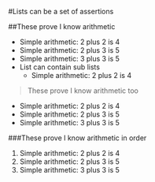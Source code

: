 #Lists can be a set of assertions

##These prove I know arithmetic
* Simple arithmetic: 2 plus 2 is 4
* Simple arithmetic: 2 plus 3 is 5
* Simple arithmetic: 3 plus 3 is 5
* List can contain sub lists
  - Simple arithmetic: 2 plus 2 is 4

> These prove I know arithmetic too

- Simple arithmetic: 2 plus 2 is 4
- Simple arithmetic: 2 plus 3 is 5
- Simple arithmetic: 3 plus 3 is 5

###These prove I know arithmetic in order
1. Simple arithmetic: 2 plus 2 is 4
11. Simple arithmetic: 2 plus 3 is 5
101. Simple arithmetic: 3 plus 3 is 5

<!--OUTPUT
> **In da spec:** executed: 10, passed: 7, failed: 3, skipped: 1

#Lists can be a set of assertions

##These prove I know arithmetic
* Simple arithmetic: 2 plus 2 is **4**
* Simple arithmetic: 2 plus 3 is **5**
* Simple arithmetic: 3 plus 3 is **~~5~~ [6]**
* List can contain sub lists
  - Simple arithmetic: 2 plus 2 is **4**

> These prove I know arithmetic too

- Simple arithmetic: 2 plus 2 is **4**
- Simple arithmetic: 2 plus 3 is **5**
- Simple arithmetic: 3 plus 3 is **~~5~~ [6]**

###These prove I know arithmetic in order
1. Simple arithmetic: 2 plus 2 is **4**
11. Simple arithmetic: 2 plus 3 is **5**
101. Simple arithmetic: 3 plus 3 is **~~5~~ [6]**
-->


